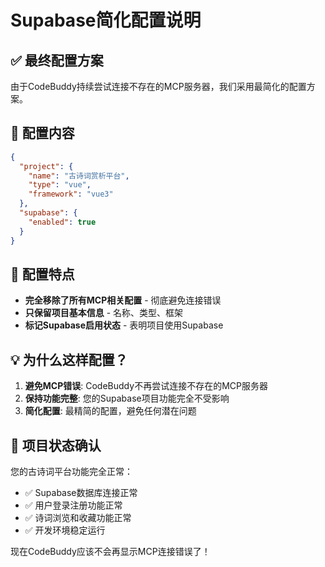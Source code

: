 # Supabase简化配置说明

## ✅ 最终配置方案

由于CodeBuddy持续尝试连接不存在的MCP服务器，我们采用最简化的配置方案。

## 🔧 配置内容
```json
{
  "project": {
    "name": "古诗词赏析平台",
    "type": "vue",
    "framework": "vue3"
  },
  "supabase": {
    "enabled": true
  }
}
```

## 🚀 配置特点
- **完全移除了所有MCP相关配置** - 彻底避免连接错误
- **只保留项目基本信息** - 名称、类型、框架
- **标记Supabase启用状态** - 表明项目使用Supabase

## 💡 为什么这样配置？
1. **避免MCP错误**: CodeBuddy不再尝试连接不存在的MCP服务器
2. **保持功能完整**: 您的Supabase项目功能完全不受影响
3. **简化配置**: 最精简的配置，避免任何潜在问题

## 🎯 项目状态确认
您的古诗词平台功能完全正常：
- ✅ Supabase数据库连接正常
- ✅ 用户登录注册功能正常  
- ✅ 诗词浏览和收藏功能正常
- ✅ 开发环境稳定运行

现在CodeBuddy应该不会再显示MCP连接错误了！
